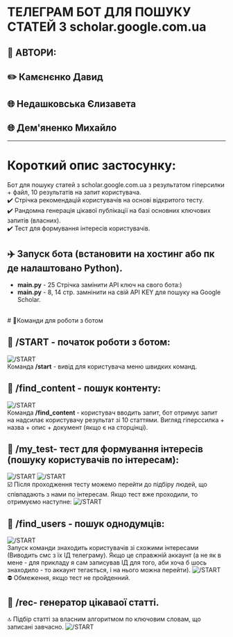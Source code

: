 # ТЕЛЕГРАМ БОТ ДЛЯ ПОШУКУ СТАТЕЙ З scholar.google.com.ua

## 📃 АВТОРИ:
## ✏️ Камєнєнко Давид
## 🌐 Недашковська Єлизавета
## 🌐 Дем'яненко Михайло

___
# Короткий опис застосунку:
Бот для пошуку статей з scholar.google.com.ua з результатом гіперсилки + файл, 10 результатів на запит користувача.  <BR>
✔️ Стрічка рекомендацій користувачів на основі відкритого тесту.<BR>
✔️ Рандомна генерація цікавої публікації на базі основних ключових запитів (власних). <BR>
✔️ Тест для формування інтересів користувачів.


## ✈️ Запуск бота (встановити на хостинг або пк де налаштовано Python). 
* **main.py**  - 25 Стрічка замiнити API ключ на свого бота:)
* **main.py**  - 8, 14 стр. замнiнити на свiй API KEY для пошуку на Google Scholar.
<BR>
# 🔸Команди для роботи з ботом

## 🔗 /START - початок роботи з ботом:


![/START](https://www.imgonline.com.ua/result_img/imgonline-com-ua-GIF-Animation-pZZN2EY0eOz.gif)
<BR>
Команда <b>/start</b> - вивiд для користувача меню швидких команд.

## 🔗 /find_content - пошук контенту:
![/START](https://www.imgonline.com.ua/result_img/imgonline-com-ua-GIF-Animation-u4835vCjxCCf.gif)
<BR>
Команда <b>/find_content </b> - користувач вводить запит, бот отримує запит на надсилає користувачу результат зі 10 статтями. Вигляд гіперссилка + назва + опис + документ (якщо є на сторцінці).

## 🔗 /my_test- тест для формування інтересів (пошуку користувачів по інтересам):
![/START](https://i.ibb.co/tY6Y3VW/image.png)
![/START](https://i.ibb.co/x6F229r/image.png)
<BR>☑️ Після проходження тесту можемо перейти до підбіру людей, що співпадають з нами по інтересам.
Якщо тест вже проходили, то отримуємо наступне:
![/START](https://i.ibb.co/GT3v6fS/image.png)

## 🔗 /find_users - пошук однодумців:
![/START](https://srv4.imgonline.com.ua/result_img/imgonline-com-ua-GIF-Animation-4z0uqxiRGJG4mRn3.gif)
<BR>Запуск команди знаходить користувачів зі схожими інтересами (Виводить смс з їх ІД телеграму). Якщо це справжній аккаунт (а не як в мене - для прикладу я сам записував ІД для того, аби хоча б шось знаходило - то аккаунт тегається, і на нього можна перейти).
![/START](https://i.ibb.co/xXYbSsd/image.png)
⛔ Обмеження, якщо тест не пройденний.

## 🔗 /rec- генератор цікаваої статті.
🔝 Підбір статті за власним алгоритмом по ключовим словам, що записані завчасно.
![/START](https://i.ibb.co/Qr5tRDs/image.png)
